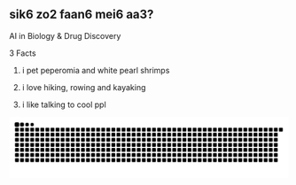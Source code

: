 ## sik6 zo2 faan6 mei6 aa3?
AI in Biology & Drug Discovery

3 Facts

1) i pet peperomia and white pearl shrimps

2) i love hiking, rowing and kayaking

3) i like talking to cool ppl 

![snake gif](https://github.com/heilcheng/heilcheng/blob/output/github-snake-dark.svg)
